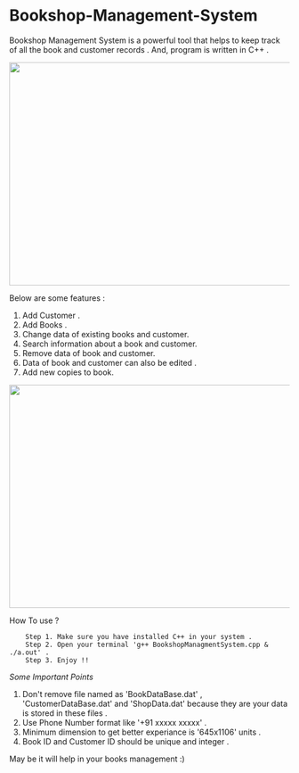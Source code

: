 # Bookshop-Management-System

Bookshop Management System is a powerful tool that helps to keep track of all the book and customer records . And, program is written in C++ .   

<img src = "https://user-images.githubusercontent.com/72663996/152772588-3938c4c9-0181-4a01-8780-28841c02bf90.png" width="800" height="400">

  Below are some features :
  1. Add Customer .
  2. Add Books .
  3. Change data of existing books and customer.
  4. Search information about a book and customer.
  5. Remove data of book and customer.
  6. Data of book and customer can also be edited .
  7. Add new copies to book.


<img src = "https://user-images.githubusercontent.com/72663996/152772690-001fc58a-b784-41ba-96f3-b54aac7a5fcf.png" width="800" height="400">

  How To use ?
  
        Step 1. Make sure you have installed C++ in your system .
        Step 2. Open your terminal 'g++ BookshopManagmentSystem.cpp & ./a.out' .
        Step 3. Enjoy !!
        
        
 *Some Important Points*
  1. Don't remove file named as 'BookDataBase.dat' , 'CustomerDataBase.dat' and 'ShopData.dat' because they are your data is stored in these files .
  2. Use Phone Number format like '+91 xxxxx xxxxx' .
  3. Minimum dimension to get better experiance is '645x1106' units .
  4. Book ID and Customer ID should be unique and integer .


May be it will help in your books management :) 
